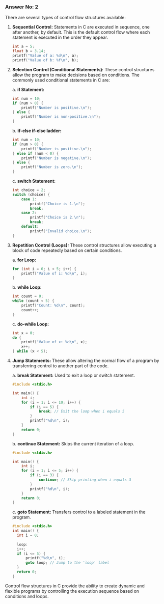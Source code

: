 ### Answer No: 2

There are several types of control flow structures available:

1. **Sequential Control:** Statements in C are executed in sequence, one after another, by default. This is the default control flow where each statement is executed in the order they appear.

    ```c
    int a = 5;
    float b = 3.14;
    printf("Value of a: %d\n", a);
    printf("Value of b: %f\n", b);
    ```

2. **Selection Control (Conditional Statements):** These control structures allow the program to make decisions based on conditions. The commonly used conditional statements in C are:
   
    a. **if Statement:**
    
    ```c
    int num = 10;
    if (num > 0) {
        printf("Number is positive.\n");
    } else {
        printf("Number is non-positive.\n");
    }
    ```

    b. **if-else if-else ladder:**
    
    ```c
    int num = 10;
    if (num > 0) {
        printf("Number is positive.\n");
    } else if (num < 0) {
        printf("Number is negative.\n");
    } else {
        printf("Number is zero.\n");
    }
    ```

    c. **switch Statement:**

    ```c
    int choice = 2;
    switch (choice) {
        case 1:
            printf("Choice is 1.\n");
            break;
        case 2:
            printf("Choice is 2.\n");
            break;
        default:
            printf("Invalid choice.\n");
    }
    ```

3. **Repetition Control (Loops):** These control structures allow executing a block of code repeatedly based on certain conditions.
   
    a. **for Loop:**

    ```c
    for (int i = 0; i < 5; i++) {
        printf("Value of i: %d\n", i);
    }
    ```

    b. **while Loop:**

    ```c
    int count = 0;
    while (count < 5) {
        printf("Count: %d\n", count);
        count++;
    }
    ```

    c. **do-while Loop:**

    ```c
    int x = 0;
    do {
        printf("Value of x: %d\n", x);
        x++;
    } while (x < 5);
    ```

4. **Jump Statements:** These allow altering the normal flow of a program by transferring control to another part of the code.
   
    a. **break Statement:** Used to exit a loop or switch statement.
    ```c
   #include <stdio.h>

    int main() {
        int i;
        for (i = 1; i <= 10; i++) {
            if (i == 5) {
                break; // Exit the loop when i equals 5
            }
            printf("%d\n", i);
        }
        return 0;
    }
    ```
   
    b. **continue Statement:** Skips the current iteration of a loop.
    ```c
    #include <stdio.h>
    
    int main() {
        int i;
        for (i = 1; i <= 5; i++) {
            if (i == 3) {
                continue; // Skip printing when i equals 3
            }
            printf("%d\n", i);
        }
        return 0;
    }
    ```
   
    c. **goto Statement:** Transfers control to a labeled statement in the program.
    ```c
   #include <stdio.h>
   int main() {
      int i = 0;
      
      loop:
      i++;
      if (i <= 5) {
          printf("%d\n", i);
          goto loop; // Jump to the 'loop' label
      }
      return 0;
    }
    ```

Control flow structures in C provide the ability to create dynamic and flexible programs by controlling the execution sequence based on conditions and loops.
